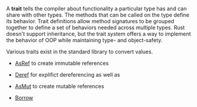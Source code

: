 A **trait** tells the compiler about functionality a particular type has and can share with other types.
The methods that can be called on the type define its behavior.
Trait definitions allow method signatures to be grouped together to define a set of behaviors needed across multiple types.
Rust doesn't support inheritance, but the trait system offers a way to implement the behavior of OOP while maintaining type- and object-safety.

Various traits exist in the standard library to convert values.


- [AsRef](https://doc.rust-lang.org/stable/std/convert/trait.AsRef.html) to create immutable references

- [Deref](https://doc.rust-lang.org/stable/std/ops/trait.Deref.html) for explifict dereferencing as well as 

- [AsMut](https://doc.rust-lang.org/stable/std/convert/trait.AsMut.html) to create mutable references

- [Borrow](https://doc.rust-lang.org/stable/std/borrow/trait.Borrow.html)